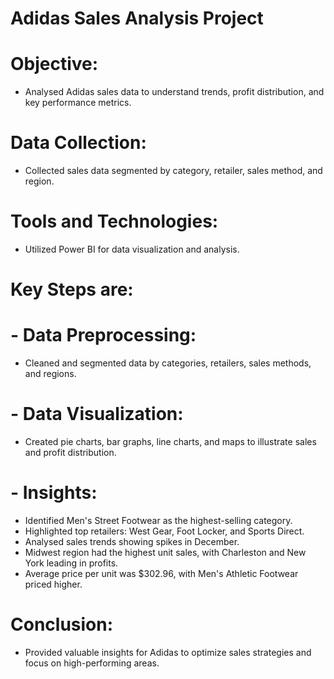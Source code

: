 # Adidas Sales Analysis Project

# Objective:
- Analysed Adidas sales data to understand trends, profit distribution, and key performance metrics.

# Data Collection:
- Collected sales data segmented by category, retailer, sales method, and region.

# Tools and Technologies:
- Utilized Power BI for data visualization and analysis.

# Key Steps are:
# - Data Preprocessing: 
  - Cleaned and segmented data by categories, retailers, sales methods, and regions.
# - Data Visualization: 
  - Created pie charts, bar graphs, line charts, and maps to illustrate sales and profit distribution.
# - Insights:
  - Identified Men's Street Footwear as the highest-selling category.
  - Highlighted top retailers: West Gear, Foot Locker, and Sports Direct.
  - Analysed sales trends showing spikes in December.
  - Midwest region had the highest unit sales, with Charleston and New York leading in profits.
  - Average price per unit was $302.96, with Men's Athletic Footwear priced higher.

# Conclusion:
- Provided valuable insights for Adidas to optimize sales strategies and focus on high-performing areas.
